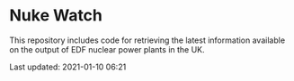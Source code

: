 # Nuke Watch

This repository includes code for retrieving the latest information available on the output of EDF nuclear power plants in the UK.

Last updated: 2021-01-10 06:21